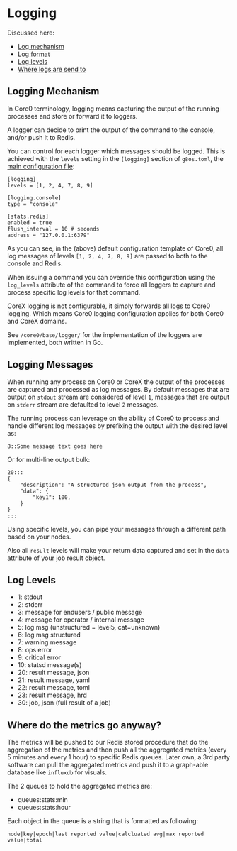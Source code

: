 # Logging

Discussed here:

- [Log mechanism](#log-mechanism)
- [Log format](#log-format)
- [Log levels](#log-levels)
- [Where logs are send to](#log-sending)


<a id="log-mechanism"></a>
## Logging Mechanism

In Core0 terminology, logging means capturing the output of the running processes and store or forward it to loggers.

A logger can decide to print the output of the command to the console, and/or push it to Redis.

You can control for each logger which messages should be logged. This is achieved  with the `levels` setting in the `[logging]` section of `g8os.toml`, the [main configuration file](../config.main):

```
[logging]
levels = [1, 2, 4, 7, 8, 9]

[logging.console]
type = "console"

[stats.redis]
enabled = true
flush_interval = 10 # seconds
address = "127.0.0.1:6379"
```

As you can see, in the (above) default configuration template of Core0, all log messages of levels `[1, 2, 4, 7, 8, 9]` are passed to both to the console and Redis.

When issuing a command you can override this configuration using the `log_levels` attribute of the command to force all loggers to capture and process specific log levels for that command.

CoreX logging is not configurable, it simply forwards all logs to Core0 logging. Which means Core0 logging configuration applies for both Core0 and CoreX domains.

See `/core0/base/logger/` for the implementation of the loggers are implemented, both written in Go.


<a id="log-format"></a>
## Logging Messages

When running any process on Core0 or CoreX the output of the processes are captured and processed as log messages. By default messages that are output on `stdout` stream are considered of level `1`, messages that are output on `stderr` stream are defaulted to level `2` messages.

The running process can leverage on the ability of Core0 to process and handle different log messages by prefixing the output with the desired level as:

```
8::Some message text goes here
```

Or for multi-line output bulk:

```
20:::
{
    "description": "A structured json output from the process",
    "data": {
        "key1": 100,
    }
}
:::
```

Using specific levels, you can pipe your messages through a different path based on your nodes.

Also all `result` levels will make your return data captured and set in the `data` attribute of your job result object.


<a id="log-levels"></a>
## Log Levels

- 1: stdout
- 2: stderr
- 3: message for endusers / public message
- 4: message for operator / internal message
- 5: log msg (unstructured = level5, cat=unknown)
- 6: log msg structured
- 7: warning message
- 8: ops error
- 9: critical error
- 10: statsd message(s)
- 20: result message, json
- 21: result message, yaml
- 22: result message, toml
- 23: result message, hrd
- 30: job, json (full result of a job)


<a id="log-sending"></a>
## Where do the metrics go anyway?

The metrics will be pushed to our Redis stored procedure that do the aggregation of the metrics and then push all the aggregated metrics (every 5 minutes and every 1 hour) to specific Redis queues. Later own, a 3rd party software can pull the aggregated metrics and push it to a graph-able database like `influxdb` for visuals.

The 2 queues to hold the aggregated metrics are:

- queues:stats:min
- queues:stats:hour

Each object in the queue is a string that is formatted as following:

```
node|key|epoch|last reported value|calcluated avg|max reported value|total
```
